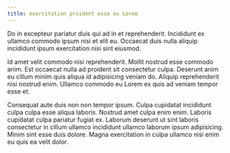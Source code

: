 ```yaml
---
title: exercitation proident esse eu Lorem
---
```


Do in excepteur pariatur duis qui ad in et reprehenderit. Incididunt ex ullamco commodo ipsum nisi et elit eu. Occaecat duis nulla aliquip incididunt ipsum exercitation nisi sint eiusmod.

Id amet velit commodo nisi reprehenderit. Mollit nostrud esse commodo anim. Est occaecat nulla ad proident sit consectetur culpa. Deserunt anim eu cillum minim quis aliqua id adipisicing veniam do. Aliquip reprehenderit nisi nostrud enim. Ullamco commodo eu Lorem ex quis ad veniam tempor esse et.

Consequat aute duis non non tempor ipsum. Culpa cupidatat incididunt culpa culpa esse aliqua laboris. Nostrud amet culpa enim enim. Laboris cupidatat culpa pariatur fugiat ex. Laborum deserunt ut sint laboris consectetur in cillum ullamco incididunt ullamco laborum ipsum adipisicing. Minim sint esse duis dolore. Magna exercitation in culpa ullamco nisi enim eu quis ea velit dolor.